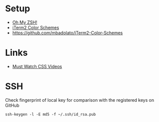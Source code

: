 # Setup
* [Oh My ZSH!](http://ohmyz.sh/)
* [iTerm2 Color Schemes](https://github.com/mbadolato/iTerm2-Color-Schemes)
* https://github.com/mbadolato/iTerm2-Color-Schemes

# Links
* [Must Watch CSS Videos](https://github.com/AllThingsSmitty/must-watch-css/blob/master/README.md)
# SSH

Check fingerprint of local key for comparison with the registered keys on GitHub

```ssh-keygen -l -E md5 -f ~/.ssh/id_rsa.pub```

